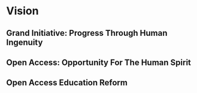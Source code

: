 # Vision

## Grand Initiative: Progress Through Human Ingenuity

## Open Access: Opportunity For The Human Spirit

## Open Access Education Reform
